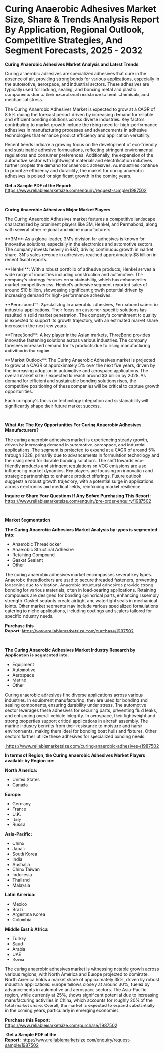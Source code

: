 <p><h1>Curing Anaerobic Adhesives Market Size, Share & Trends Analysis Report By Application, Regional Outlook, Competitive Strategies, And Segment Forecasts, 2025 - 2032</h1></p><p><strong>Curing Anaerobic Adhesives Market Analysis and Latest Trends</strong></p>
<p><p>Curing anaerobic adhesives are specialized adhesives that cure in the absence of air, providing strong bonds for various applications, especially in the automotive, aerospace, and industrial sectors. These adhesives are typically used for locking, sealing, and bonding metal and plastic components due to their exceptional resistance to heat, chemicals, and mechanical stress.</p><p>The Curing Anaerobic Adhesives Market is expected to grow at a CAGR of 8.5% during the forecast period, driven by increasing demand for reliable and efficient bonding solutions across diverse industries. Key factors contributing to market growth include the rising need for high-performance adhesives in manufacturing processes and advancements in adhesive technologies that enhance product efficiency and application versatility.</p><p>Recent trends indicate a growing focus on the development of eco-friendly and sustainable adhesive formulations, reflecting stringent environmental regulations and consumer preferences. Additionally, the expansion of the automotive sector with lightweight materials and electrification initiatives further propels the demand for anaerobic adhesives. As industries continue to prioritize efficiency and durability, the market for curing anaerobic adhesives is poised for significant growth in the coming years.</p></p>
<p><strong>Get a Sample PDF of the Report:&nbsp;</strong> <a href="https://www.reliablemarketsize.com/enquiry/request-sample/1987502?utm_campaign=3054&utm_medium=2&utm_source=Github&utm_content=ia&utm_term=15042025&utm_id=curing-anaerobic-adhesives">https://www.reliablemarketsize.com/enquiry/request-sample/1987502</a></p>
<p>&nbsp;</p>
<p><strong>Curing Anaerobic Adhesives Major Market Players</strong></p>
<p><p>The Curing Anaerobic Adhesives market features a competitive landscape characterized by prominent players like 3M, Henkel, and Permabond, along with several other regional and niche manufacturers.</p><p>**3M**: As a global leader, 3M's division for adhesives is known for innovative solutions, especially in the electronics and automotive sectors. The company invests heavily in R&D, driving continuous growth in market share. 3M's sales revenue in adhesives reached approximately $8 billion in recent fiscal reports.</p><p>**Henkel**: With a robust portfolio of adhesive products, Henkel serves a wide range of industries including construction and automotive. The company's strategy focuses on sustainability, which has enhanced its market competitiveness. Henkel's adhesive segment reported sales of around $10 billion, showcasing significant growth potential driven by increasing demand for high-performance adhesives.</p><p>**Permabond**: Specializing in anaerobic adhesives, Permabond caters to industrial applications. Their focus on customer-specific solutions has resulted in solid market penetration. The company's commitment to quality is expected to support its growth trajectory, with an estimated market share increase in the next few years.</p><p>**ThreeBond**: A key player in the Asian markets, ThreeBond provides innovative fastening solutions across various industries. The company foresees increased demand for its products due to rising manufacturing activities in the region.</p><p>**Market Outlook**: The Curing Anaerobic Adhesives market is projected to grow at a CAGR of approximately 5% over the next five years, driven by the increasing adoption in automotive and aerospace applications. The overall market size is expected to reach around $3 billion by 2028. As demand for efficient and sustainable bonding solutions rises, the competitive positioning of these companies will be critical to capture growth opportunities. </p><p>Each company's focus on technology integration and sustainability will significantly shape their future market success.</p></p>
<p>&nbsp;</p>
<p><strong>What Are The Key Opportunities For Curing Anaerobic Adhesives Manufacturers?</strong></p>
<p><p>The curing anaerobic adhesives market is experiencing steady growth, driven by increasing demand in automotive, aerospace, and industrial applications. The segment is projected to expand at a CAGR of around 5% through 2028, primarily due to advancements in formulation technology and the rising need for durable bonding solutions. The shift towards eco-friendly products and stringent regulations on VOC emissions are also influencing market dynamics. Key players are focusing on innovation and strategic partnerships to enhance product offerings. Future outlook suggests a robust growth trajectory, with a potential surge in applications across electronics and medical fields, reinforcing market resilience.</p></p>
<p><strong>Inquire or Share Your Questions If Any Before Purchasing This Report:</strong> <a href="https://www.reliablemarketsize.com/enquiry/pre-order-enquiry/1987502?utm_campaign=3054&utm_medium=2&utm_source=Github&utm_content=ia&utm_term=15042025&utm_id=curing-anaerobic-adhesives">https://www.reliablemarketsize.com/enquiry/pre-order-enquiry/1987502</a></p>
<p>&nbsp;</p>
<p><strong>Market Segmentation</strong></p>
<p><strong>The Curing Anaerobic Adhesives Market Analysis by types is segmented into:</strong></p>
<p><ul><li>Anaerobic Threadlocker</li><li>Anaerobic Structural Adhesive</li><li>Retaining Compound</li><li>Gasket Sealant</li><li>Other</li></ul></p>
<p><p>The curing anaerobic adhesives market encompasses several key types. Anaerobic threadlockers are used to secure threaded fasteners, preventing loosening due to vibration. Anaerobic structural adhesives provide strong bonding for various materials, often in load-bearing applications. Retaining compounds are designed for bonding cylindrical parts, enhancing assembly strength. Gasket sealants create airtight and watertight seals in mechanical joints. Other market segments may include various specialized formulations catering to niche applications, including coatings and sealers tailored for specific industry needs.</p></p>
<p><strong>Purchase this Report:&nbsp;</strong><a href="https://www.reliablemarketsize.com/purchase/1987502?utm_campaign=3054&utm_medium=2&utm_source=Github&utm_content=ia&utm_term=15042025&utm_id=curing-anaerobic-adhesives">https://www.reliablemarketsize.com/purchase/1987502</a></p>
<p>&nbsp;</p>
<p><strong>The Curing Anaerobic Adhesives Market Industry Research by Application is segmented into:</strong></p>
<p><ul><li>Equipment</li><li>Automotive</li><li>Aerospace</li><li>Marine</li><li>Other</li></ul></p>
<p><p>Curing anaerobic adhesives find diverse applications across various industries. In equipment manufacturing, they are used for bonding and sealing components, ensuring durability under stress. The automotive sector leverages these adhesives for securing parts, preventing fluid leaks, and enhancing overall vehicle integrity. In aerospace, their lightweight and strong properties support critical applications in aircraft assembly. The marine industry benefits from their resistance to moisture and harsh environments, making them ideal for bonding boat hulls and fixtures. Other sectors further utilize these adhesives for specialized bonding needs.</p></p>
<p><a href="https://www.reliablemarketsize.com/curing-anaerobic-adhesives-r1987502?utm_campaign=3054&utm_medium=2&utm_source=Github&utm_content=ia&utm_term=15042025&utm_id=curing-anaerobic-adhesives">&nbsp;https://www.reliablemarketsize.com/curing-anaerobic-adhesives-r1987502</a></p>
<p><strong>In terms of Region, the Curing Anaerobic Adhesives Market Players available by Region are:</strong></p>
<p>
    <p> <strong> North America: </strong>
        <ul>
            <li>United States</li>
            <li>Canada</li>
        </ul>
        </p> 
    <p> <strong> Europe: </strong>
        <ul>
            <li>Germany</li>
            <li>France</li>
            <li>U.K.</li>
            <li>Italy</li>
            <li>Russia</li>
        </ul>
        </p> 
    <p> <strong> Asia-Pacific: </strong>
        <ul>
            <li>China</li>
            <li>Japan</li>
            <li>South Korea</li>
            <li>India</li>
            <li>Australia</li>
            <li>China Taiwan</li>
            <li>Indonesia</li>
            <li>Thailand</li>
            <li>Malaysia</li>
        </ul>
        </p> 
    <p> <strong> Latin America: </strong>
        <ul>
            <li>Mexico</li>
            <li>Brazil</li>
            <li>Argentina Korea</li>
            <li>Colombia</li>
        </ul>
        </p> 
    <p> <strong> Middle East & Africa: </strong>
        <ul>
            <li>Turkey</li>
            <li>Saudi</li>
            <li>Arabia</li>
            <li>UAE</li>
            <li>Korea</li>
        </ul>
    </p>
    </p>
<p><p>The curing anaerobic adhesives market is witnessing notable growth across various regions, with North America and Europe projected to dominate. North America holds a market share of approximately 35%, driven by robust industrial applications. Europe follows closely at around 30%, fueled by advancements in automotive and aerospace sectors. The Asia-Pacific region, while currently at 25%, shows significant potential due to increasing manufacturing activities in China, which accounts for roughly 20% of the total market share. Overall, the market is expected to expand substantially in the coming years, particularly in emerging economies.</p></p>
<p><strong>Purchase this Report: </strong><a href="https://www.reliablemarketsize.com/purchase/1987502?utm_campaign=3054&utm_medium=2&utm_source=Github&utm_content=ia&utm_term=15042025&utm_id=curing-anaerobic-adhesives">https://www.reliablemarketsize.com/purchase/1987502</a></p>
<p>&nbsp;<strong>Get a Sample PDF of the Report:&nbsp;&nbsp;</strong><a href="https://www.reliablemarketsize.com/enquiry/request-sample/1987502?utm_campaign=3054&utm_medium=2&utm_source=Github&utm_content=ia&utm_term=15042025&utm_id=curing-anaerobic-adhesives">https://www.reliablemarketsize.com/enquiry/request-sample/1987502</a></p>
<p><strong></strong></p>
<p><p></p><p></p><p></p></p>